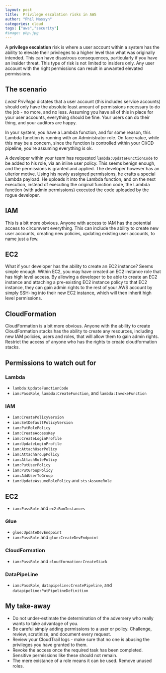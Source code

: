 ```yaml
---
layout: post
title:  Privilege escalation risks in AWS
author: "Phil Massyn"
categories: cloud
tags: ["aws","security"]
#image: php.jpg
---
```


A **privilege escalation** risk is where a user account within a system has the ability to elevate their privileges to a higher level than what was originally intended.  This can have disastrous consequences, particularly if you have an insider threat.  This type of risk is not limited to insiders only.  Any user account with the right permissions can result in unwanted elevated permissions.

## The scenario

_Least Privilege_ dictates that a user account (this includes service accounts) should only have the absolute least amount of permissions necessary to do the job - no more, and no less.  Assuming you have all of this in place for your user accounts, everything should be fine.  Your users can do their thing, and your auditors are happy.

In your system, you have a Lambda function, and for some reason, this Lambda function is running with an Administrator role.  On face value, while this may be a concern, since the function is controlled within your CI/CD pipeline, you're assuming everything is ok.

A developer within your team has requested `lambda:UpdateFunctionCode` to be added to his role, via an inline user policy.  This seems benign enough, and the permissions is granted and applied.  The developer however has an ulterior motive.  Using his newly assigned permissions, he crafts a special Lambda payload.  He uploads it into the Lambda function, and on the next execution, instead of executing the original function code, the Lambda function (with admin permissions) executed the code uploaded by the rogue developer.

## IAM
This is a bit more obvious.  Anyone with access to IAM has the potential access to circumvent everything.  This can include the ability to create new user accounts, creating new policies, updating existing user accounts, to name just a few.

## EC2
What if your developer has the ability to create an EC2 instance?  Seems simple enough.  Within EC2, you may have created an EC2 instance role that has high level access.  By allowing a developer to be able to create an EC2 instance and attaching a pre-existing EC2 instance policy to that EC2 instance, they can gain admin rights to the rest of your AWS account by simply SSH-ing into their new EC2 instance, which will then inherit high level permissions.

## CloudFormation
CloudFormation is a bit more obvious.  Anyone with the ability to create CloudFormation stacks has the ability to create any resources, including new IAM policies, users and roles, that will allow them to gain admin rights.  Restrict the access of anyone who has the rights to create cloudformation stacks.

## Permissions to watch out for
### Lambda
* `lambda:UpdateFunctionCode`
* `iam:PassRole`, `lambda:CreateFunction`, and `lambda:InvokeFunction`

### IAM
* `iam:CreatePolicyVersion`
* `iam:SetDefaultPolicyVersion`
* `iam:PutRolePolicy`
* `iam:CreateAccessKey`
* `iam:CreateLoginProfile`
* `iam:UpdateLoginProfile`
* `iam:AttachUserPolicy`
* `iam:AttachGroupPolicy`
* `iam:AttachRolePolicy`
* `iam:PutUserPolicy`
* `iam:PutGroupPolicy`
* `iam:AddUserToGroup`
* `iam:UpdateAssumeRolePolicy` and `sts:AssumeRole`

## EC2
* `iam:PassRole` and `ec2:RunInstances`

### Glue
* `glue:UpdateDevEndpoint`
* `iam:PassRole` and `glue:CreateDevEndpoint`

### CloudFormation
* `iam:PassRole` and `cloudformation:CreateStack`

### DataPipeLine
* `iam:PassRole`, `datapipeline:CreatePipeline`, and `datapipeline:PutPipelineDefinition`

## My take-away

* Do not under-estimate the determination of the adversery who really wants to take advantage of you.
* Be careful simply adding permissions to a user or policy.  Challenge, review, scrutinize, and document every request.
* Review your CloudTrail logs - make sure that no one is abusing the privileges you have granted to them.
* Revoke the access once the required task has been completed.  Sensitive permissions like these should not remain.
* The mere existance of a role means it can be used.  Remove unused roles.



